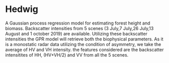# Hedwig

A Gaussian process regression model for estimating forest height and biomass. Backscatter intensities from 5 scenes (3 July,7 July,26 July,13 August and 1 october 2019)
are available. Utilizing these backscatter intensities the GPR model will retrieve both the biophysical parameters. As it is a monostatic radar data utilizing the 
condition of asymmetry, we take the average of HV and VH intensity. the features considered are the backscatter intensitites of HH, (HV+VH/2) and VV from all the 5 
scenes. 

